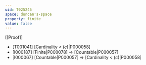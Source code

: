 ```yaml
---
uid: T025245
space: duncan's-space
property: finite
value: false
---
```

[[Proof]]

* [T001041] [Cardinality < $\mathfrak(c)$|P000058]
* [I000187] [Finite|P000078] => [Countable|P000057]
* [I000067] [Countable|P000057] => [Cardinality < $\mathfrak(c)$|P000058]

